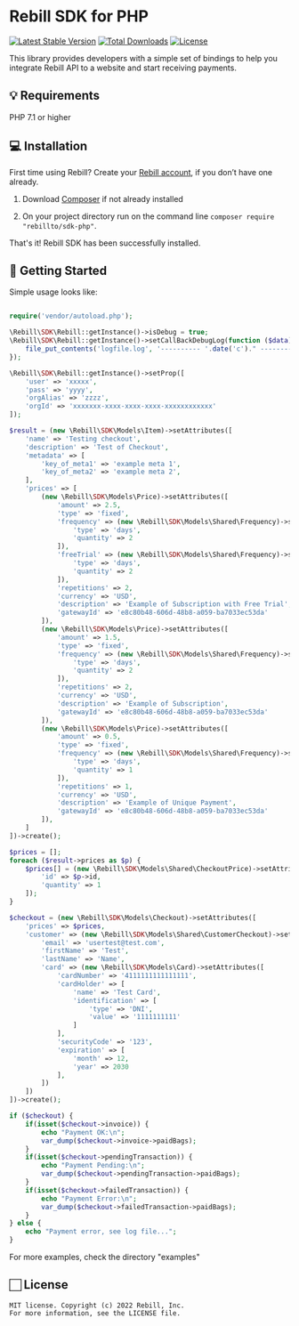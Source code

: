 # Rebill SDK for PHP

[![Latest Stable Version](https://poser.pugx.org/rebillto/sdk-php/v/stable)](https://packagist.org/packages/rebillto/sdk-php)
[![Total Downloads](https://poser.pugx.org/rebillto/sdk-php/downloads)](https://packagist.org/packages/rebillto/sdk-php)
[![License](https://poser.pugx.org/rebillto/sdk-php/license)](https://packagist.org/packages/rebillto/sdk-php)

This library provides developers with a simple set of bindings to help you integrate Rebill API to a website and start receiving payments.

## 💡 Requirements

PHP 7.1 or higher

## 💻 Installation 

First time using Rebill? Create your [Rebill account](https://www.rebill.to), if you don’t have one already.

1. Download [Composer](https://getcomposer.org/doc/00-intro.md) if not already installed

2. On your project directory run on the command line
`composer require "rebillto/sdk-php"`.

That's it! Rebill SDK has been successfully installed.

## 🌟 Getting Started
  
  Simple usage looks like:
  
```php

require('vendor/autoload.php');

\Rebill\SDK\Rebill::getInstance()->isDebug = true;
\Rebill\SDK\Rebill::getInstance()->setCallBackDebugLog(function ($data) {
    file_put_contents('logfile.log', '---------- '.date('c')." -------------- \n$data\n\n", FILE_APPEND | LOCK_EX);
});

\Rebill\SDK\Rebill::getInstance()->setProp([
    'user' => 'xxxxx',
    'pass' => 'yyyy',
    'orgAlias' => 'zzzz',
    'orgId' => 'xxxxxxx-xxxx-xxxx-xxxx-xxxxxxxxxxxx'
]);

$result = (new \Rebill\SDK\Models\Item)->setAttributes([
    'name' => 'Testing checkout',
    'description' => 'Test of Checkout',
    'metadata' => [
        'key_of_meta1' => 'example meta 1',
        'key_of_meta2' => 'example meta 2',
    ],
    'prices' => [
        (new \Rebill\SDK\Models\Price)->setAttributes([
            'amount' => 2.5,
            'type' => 'fixed',
            'frequency' => (new \Rebill\SDK\Models\Shared\Frequency)->setAttributes([
                'type' => 'days',
                'quantity' => 2
            ]),
            'freeTrial' => (new \Rebill\SDK\Models\Shared\Frequency)->setAttributes([
                'type' => 'days',
                'quantity' => 2
            ]),
            'repetitions' => 2,
            'currency' => 'USD',
            'description' => 'Example of Subscription with Free Trial',
            'gatewayId' => 'e8c80b48-606d-48b8-a059-ba7033ec53da'
        ]),
        (new \Rebill\SDK\Models\Price)->setAttributes([
            'amount' => 1.5,
            'type' => 'fixed',
            'frequency' => (new \Rebill\SDK\Models\Shared\Frequency)->setAttributes([
                'type' => 'days',
                'quantity' => 2
            ]),
            'repetitions' => 2,
            'currency' => 'USD',
            'description' => 'Example of Subscription',
            'gatewayId' => 'e8c80b48-606d-48b8-a059-ba7033ec53da'
        ]),
        (new \Rebill\SDK\Models\Price)->setAttributes([
            'amount' => 0.5,
            'type' => 'fixed',
            'frequency' => (new \Rebill\SDK\Models\Shared\Frequency)->setAttributes([
                'type' => 'days',
                'quantity' => 1
            ]),
            'repetitions' => 1,
            'currency' => 'USD',
            'description' => 'Example of Unique Payment',
            'gatewayId' => 'e8c80b48-606d-48b8-a059-ba7033ec53da'
        ]),
    ]
])->create();

$prices = [];
foreach ($result->prices as $p) {
    $prices[] = (new \Rebill\SDK\Models\Shared\CheckoutPrice)->setAttributes([
        'id' => $p->id,
        'quantity' => 1
    ]);
}

$checkout = (new \Rebill\SDK\Models\Checkout)->setAttributes([
    'prices' => $prices,
    'customer' => (new \Rebill\SDK\Models\Shared\CustomerCheckout)->setAttributes([
        'email' => 'usertest@test.com',
        'firstName' => 'Test',
        'lastName' => 'Name',
        'card' => (new \Rebill\SDK\Models\Card)->setAttributes([
            'cardNumber' => '4111111111111111',
            'cardHolder' => [
                'name' => 'Test Card',
                'identification' => [
                    'type' => 'DNI',
                    'value' => '1111111111'
                ]
            ],
            'securityCode' => '123',
            'expiration' => [
                'month' => 12,
                'year' => 2030
            ],
        ])
    ])
])->create();

if ($checkout) {
    if(isset($checkout->invoice)) {
        echo "Payment OK:\n";
        var_dump($checkout->invoice->paidBags);
    }
    if(isset($checkout->pendingTransaction)) {
        echo "Payment Pending:\n";
        var_dump($checkout->pendingTransaction->paidBags);
    }
    if(isset($checkout->failedTransaction)) {
        echo "Payment Error:\n";
        var_dump($checkout->failedTransaction->paidBags);
    }
} else {
    echo "Payment error, see log file...";
}

```

For more examples, check the directory "examples"

## 🏻 License 

```
MIT license. Copyright (c) 2022 Rebill, Inc.
For more information, see the LICENSE file.
```
